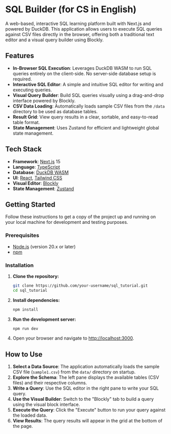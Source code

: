 # SQL Builder (for CS in English)

A web-based, interactive SQL learning platform built with Next.js and powered by DuckDB. This application allows users to execute SQL queries against CSV files directly in the browser, offering both a traditional text editor and a visual query builder using Blockly.

## Features

- **In-Browser SQL Execution**: Leverages DuckDB WASM to run SQL queries entirely on the client-side. No server-side database setup is required.
- **Interactive SQL Editor**: A simple and intuitive SQL editor for writing and executing queries.
- **Visual Query Builder**: Build SQL queries visually using a drag-and-drop interface powered by Blockly.
- **CSV Data Loading**: Automatically loads sample CSV files from the `/data` directory to be used as database tables.
- **Result Grid**: View query results in a clear, sortable, and easy-to-read table format.
- **State Management**: Uses Zustand for efficient and lightweight global state management.

## Tech Stack

- **Framework**: [Next.js](https://nextjs.org/) 15
- **Language**: [TypeScript](https://www.typescriptlang.org/)
- **Database**: [DuckDB WASM](https://duckdb.org/docs/api/wasm.html)
- **UI**: [React](https://react.dev/), [Tailwind CSS](https://tailwindcss.com/)
- **Visual Editor**: [Blockly](https://developers.google.com/blockly)
- **State Management**: [Zustand](https://github.com/pmndrs/zustand)

## Getting Started

Follow these instructions to get a copy of the project up and running on your local machine for development and testing purposes.

### Prerequisites

- [Node.js](https://nodejs.org/) (version 20.x or later)
- [npm](https://www.npmjs.com/)

### Installation

1.  **Clone the repository:**
    ```bash
    git clone https://github.com/your-username/sql_tutorial.git
    cd sql_tutorial
    ```

2.  **Install dependencies:**
    ```bash
    npm install
    ```

3.  **Run the development server:**
    ```bash
    npm run dev
    ```

4.  Open your browser and navigate to [http://localhost:3000](http://localhost:3000).

## How to Use

1.  **Select a Data Source**: The application automatically loads the sample CSV file (`sample1.csv`) from the `data/` directory on startup.
2.  **Explore the Schema**: The left pane displays the available tables (CSV files) and their respective columns.
3.  **Write a Query**: Use the SQL editor in the right pane to write your SQL query.
4.  **Use the Visual Builder**: Switch to the "Blockly" tab to build a query using the visual block interface.
5.  **Execute the Query**: Click the "Execute" button to run your query against the loaded data.
6.  **View Results**: The query results will appear in the grid at the bottom of the page.


